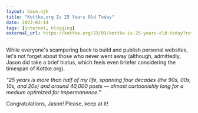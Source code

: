 ```yaml
---
layout: base.njk
title: "Kottke.org Is 25 Years Old Today"
date: 2023-03-14
tags: [internet, blogging]
external_url: https://kottke.org/23/03/kottke-is-25-years-old-today?ref=daniel.pizza
---
```


While everyone's scampering back to build and publish personal websites, let's not forget about those who never went away (although, admittedly, Jason did take a brief hiatus, which feels even briefer considering the timespan of Kottke.org).  

_“25 years is more than half of my life, spanning four decades (the 90s, 00s, 10s, and 20s) and around 40,000 posts — almost cartoonishly long for a medium optimized for impermanence.”_

Congratulations, Jason! Please, keep at it! 